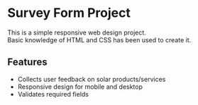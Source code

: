 # Survey Form Project

This is a simple responsive web design project.  
Basic knowledge of HTML and CSS has been used to create it.

## Features
- Collects user feedback on solar products/services
- Responsive design for mobile and desktop
- Validates required fields